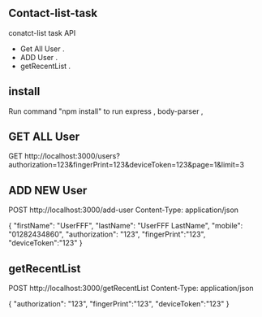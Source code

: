 
## Contact-list-task

conatct-list task  API 

-  Get All User . 
-   ADD User  .
-  getRecentList .

## install 

 Run  command  "npm install" to run express , body-parser , 

## GET ALL User  

GET http://localhost:3000/users?authorization=123&fingerPrint=123&deviceToken=123&page=1&limit=3 


## ADD NEW User

POST  http://localhost:3000/add-user
Content-Type: application/json

{
    "firstName": "UserFFF",
    "lastName": "UserFFF LastName",
    "mobile": "01282434860",
    "authorization": "123",
    "fingerPrint":"123",
    "deviceToken":"123"
}


## getRecentList 

POST  http://localhost:3000/getRecentList
Content-Type: application/json

{
    "authorization": "123",
    "fingerPrint":"123",
    "deviceToken":"123"
}







